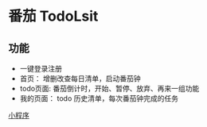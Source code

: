 # 番茄 TodoLsit
## 功能
- 一键登录注册
- 首页： 增删改查每日清单，启动番茄钟
- todo页面: 番茄倒计时，开始、暂停、放弃、再来一组功能
- 我的页面： todo 历史清单，每次番茄钟完成的任务

[小程序](./images/todo.png)

